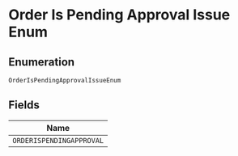 
# Order Is Pending Approval Issue Enum

## Enumeration

`OrderIsPendingApprovalIssueEnum`

## Fields

| Name |
|  --- |
| `ORDERISPENDINGAPPROVAL` |

